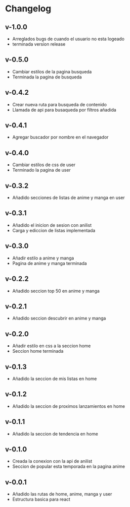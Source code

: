 # Changelog

## v-1.0.0

-   Arreglados bugs de cuando el usuario no esta logeado
-   terminada version release

## v-0.5.0

-   Cambiar estilos de la pagina busqueda
-   Terminada la pagina de busqueda

## v-0.4.2

-   Crear nueva ruta para busqueda de contenido
-   Llamada de api para busaqueda por filtros añadida

## v-0.4.1

-   Agregar buscador por nombre en el navegador

## v-0.4.0

-   Cambiar estilos de css de user
-   Terminado la pagina de user

## v-0.3.2

-   Añadido secciones de listas de anime y manga en user

## v-0.3.1

-   Añadido el inicion de sesion con anilist
-   Carga y ediccion de listas implementada

## v-0.3.0

-   Añadir estilo a anime y manga
-   Pagina de anime y manga terminada

## v-0.2.2

-   Añadido seccion top 50 en anime y manga

## v-0.2.1

-   Añadido seccion descubrir en anime y manga

## v-0.2.0

-   Añadir estilo en css a la seccion home
-   Seccion home terminada

## v-0.1.3

-   Añadido la seccion de mis listas en home

## v-0.1.2

-   Añadido la seccion de proximos lanzamientos en home

## v-0.1.1

-   Añadido la seccion de tendencia en home

## v-0.1.0

-   Creada la conexion con la api de anilist
-   Seccion de popular esta temporada en la pagina anime

## v-0.0.1

-   Añadido las rutas de home, anime, manga y user
-   Estructura basica para react
